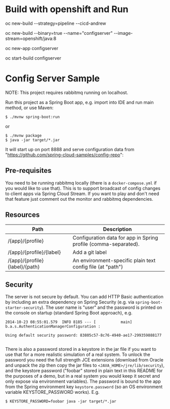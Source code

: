 # Build with openshift and Run 

oc new-build  --strategy=pipeline --cicd-andrew

oc new-build --binary=true --name="configserver" --image-stream=openshift/java:8

oc new-app configserver

oc start-build configserver

# Config Server Sample

NOTE: This project requires rabbitmq running on localhost.

Run this project as a Spring Boot app, e.g. import into IDE and run
main method, or use Maven:

```
$ ./mvnw spring-boot:run
```

or

```
$ ./mvnw package
$ java -jar target/*.jar
```

It will start up on port 8888 and serve configuration data from
"https://github.com/spring-cloud-samples/config-repo":

## Pre-requisites

You need to be running rabbitmq locally (there is a `docker-compose.yml` if you would
like to use that). This is to support broadcast of config changes to client apps
via Spring Cloud Stream. If you want to play and don't need that feature just
comment out the monitor and rabbitmq dependencies.

## Resources

| Path             | Description  |
|------------------|--------------|
| /{app}/{profile} | Configuration data for app in Spring profile (comma-separated).|
| /{app}/{profile}/{label} | Add a git label |
| /{app}/{profile}{label}/{path} | An environment-specific plain text config file (at "path") |

## Security

The server is not secure by default. You can add HTTP Basic
authentication by including an extra dependency on Spring Security
(e.g. via `spring-boot-starter-security`). The user name is "user" and
the password is printed on the console on startup (standard Spring
Boot approach), e.g.

```
2014-10-23 08:55:01.579  INFO 8185 --- [           main] b.a.s.AuthenticationManagerConfiguration :

Using default security password: 83805c57-8c76-4940-ae17-299359888177


```

There is also a password stored in a keystore in the jar file if you
want to use that for a more realistic simulation of a real system. To
unlock the password you need the full strength JCE extensions
(download from Oracle and unpack the zip then copy the jar files to
`<JAVA_HOME>/jre/lib/security`), and the keystore password ("foobar"
stored in plain text in this README for the purposes of a demo, but in
a real system you would keep it secret and only expose via environment
variables).  The password is bound to the app from the Spring
environment key `keystore.password` (so an OS environment variable
KEYSTORE_PASSWORD works).  E.g.

```
$ KEYSTORE_PASSWORD=foobar java -jar target/*.jar
```
